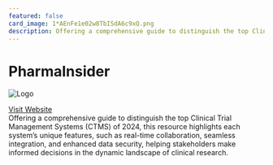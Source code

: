 ```yaml
---
featured: false
card_image: 1*AEnFe1e02w8TbISdA6c9xQ.png
description: Offering a comprehensive guide to distinguish the top Clinical Trial Management Systems (CTMS) of 2024, this resource highlights each system’s unique features, such as real-time collaboration, seamless integration, and enhanced data security, helping stakeholders make informed decisions in the dynamic landscape of clinical research.
---
```


# PharmaInsider
<img src="1*AEnFe1e02w8TbISdA6c9xQ.png" alt="Logo" style="max-width: 200px; height: auto;">

<a href="https://pharmainsider.medium.com/top-8-clinical-trial-management-systems-ctms-in-2024-7cc28f3c60e5">Visit Website</a>  
Offering a comprehensive guide to distinguish the top Clinical Trial Management Systems (CTMS) of 2024, this resource highlights each system’s unique features, such as real-time collaboration, seamless integration, and enhanced data security, helping stakeholders make informed decisions in the dynamic landscape of clinical research.

